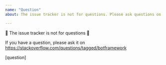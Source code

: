 ```yaml
---
name: "Question"
about: The issue tracker is not for questions. Please ask questions on https://stackoverflow.com/questions/tagged/botframework

---
```


🚨 The issue tracker is not for questions 🚨

If you have a question, please ask it on https://stackoverflow.com/questions/tagged/botframework

[question]
